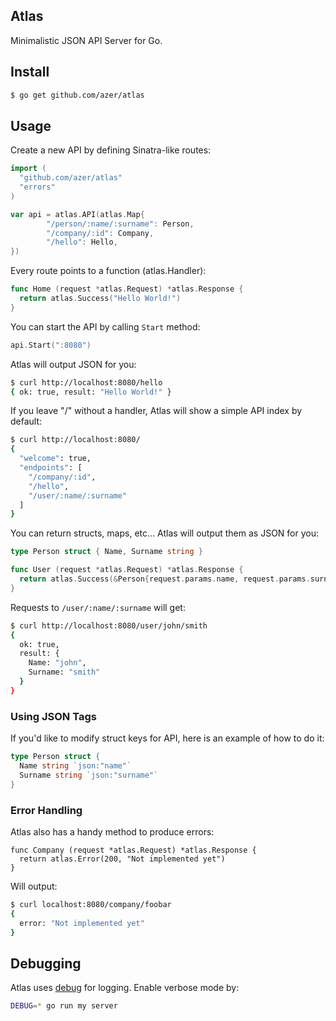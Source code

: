 ## Atlas

Minimalistic JSON API Server for Go.

## Install

```bash
$ go get github.com/azer/atlas
```

## Usage

Create a new API by defining Sinatra-like routes:

```go
import (
  "github.com/azer/atlas"
  "errors"
)

var api = atlas.API(atlas.Map{
        "/person/:name/:surname": Person,
        "/company/:id": Company,
        "/hello": Hello,
})
```

Every route points to a function (atlas.Handler):

```go
func Home (request *atlas.Request) *atlas.Response {
  return atlas.Success("Hello World!")
}
```

You can start the API by calling `Start` method:

```go
api.Start(":8080")
```

Atlas will output JSON for you:

```bash
$ curl http://localhost:8080/hello
{ ok: true, result: "Hello World!" }
```

If you leave "/" without a handler, Atlas will show a simple API index by default:

```bash
$ curl http://localhost:8080/
{
  "welcome": true,
  "endpoints": [
    "/company/:id",
    "/hello",
    "/user/:name/:surname"
  ]
}
```

You can return structs, maps, etc... Atlas will output them as JSON for you:

```go
type Person struct { Name, Surname string }

func User (request *atlas.Request) *atlas.Response {
  return atlas.Success(&Person{request.params.name, request.params.surname})
}
```

Requests to `/user/:name/:surname` will get:

```bash
$ curl http://localhost:8080/user/john/smith
{
  ok: true,
  result: {
    Name: "john",
    Surname: "smith"
  }
}
```

### Using JSON Tags

If you'd like to modify struct keys for API, here is an example of how to do it:

```go
type Person struct {
  Name string `json:"name"`
  Surname string `json:"surname"`
}
```

### Error Handling

Atlas also has a handy method to produce errors:

```
func Company (request *atlas.Request) *atlas.Response {
  return atlas.Error(200, "Not implemented yet")
}
```

Will output:

```bash
$ curl localhost:8080/company/foobar
{
  error: "Not implemented yet"
}
```

## Debugging

Atlas uses [debug](http://github.com/azer/debug) for logging. Enable verbose mode by:

```bash
DEBUG=* go run my server
```
